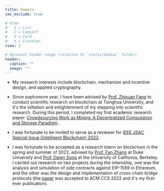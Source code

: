 ```yaml
---
title: Papers
cms_exclude: true

# View.
#   1 = List
#   2 = Compact
#   3 = Card
#   4 = Citation
view: 2 

# Optional header image (relative to `static/media/` folder).
header:
  caption: ""
  image: ""
---
```

  * My research interests include blockchain, mechanism and incentive design, and applied cryptography.

  * Since sophomore year, I have been advised by [Prof. Zhixuan Fang](https://people.iiis.tsinghua.edu.cn/~fang/) to conduct scientific research on blockchain at Tsinghua University, and it's the initiation and enlightenment of my stepping into scientific research. During this period, I completed my first academic research paper: [Crowdsourcing Work as Mining: A Decentralized Computation and Storage Paradigm](https://arxiv.org/pdf/2211.06669.pdf) .

  * I was fortunate to be invited to serve as a reviewer for [IEEE JSAC Special Issue (Intelligent Blockchain) 2022](https://www.comsoc.org/publications/journals/ieee-jsac/cfp/intelligent-blockchain-future-communications-and-networking).

  * I was fortunate to be accepted as a research intern on blockchain in the spring and summer of 2022, advised by [Prof. Fan Zhang](https://fanzhang.me) at Duke University and [Prof. Dawn Song](https://people.eecs.berkeley.edu/~dawnsong/) at the University of California, Berkeley. I carried out research on two projects during the internship, one was the analysis and simulation of side contracts against EIP-1559 in Ethereum, and the other was the design and implementation of cross-chain bridge protocols (the [paper](https://dl.acm.org/doi/10.1145/3548606.3560652) was accepted to ACM CCS 2022 and it's my first-ever publication).

    